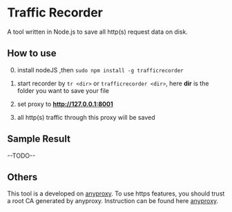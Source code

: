 Traffic Recorder
=======================

A tool written in Node.js to save all http(s) request data on disk.

How to use
-----------------
0. install nodeJS ,then
``sudo npm install -g trafficrecorder``

0. start recorder by ``tr <dir>`` or ``trafficrecorder <dir>``, here **dir** is the folder you want to save your file 

0. set proxy to **http://127.0.0.1:8001**

0. all http(s) traffic through this proxy will be saved

Sample Result
------------------
--TODO--

Others
------------------
This tool is a developed on [anyproxy](https://github.com/alibaba/anyproxy). To use https features, you should trust a root CA generated by anyproxy. Instruction can be found here [anyproxy](https://github.com/alibaba/anyproxy).




